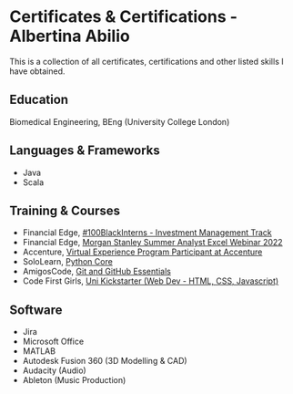 # Certificates & Certifications - Albertina Abilio
This is a collection of all certificates, certifications and other listed skills I have obtained.

## Education
Biomedical Engineering, BEng (University College London)

## Languages & Frameworks
- Java
- Scala

## Training & Courses
- Financial Edge, [#100BlackInterns - Investment Management Track](https://www.credential.net/1d0e4511-fe42-4e2e-851b-f4e707018c80#gs.3if18l)
- Financial Edge, [Morgan Stanley Summer Analyst Excel Webinar 2022](https://www.credential.net/426cadb2-b9e4-4ac5-8a02-8512fd63aa39)
- Accenture, [Virtual Experience Program Participant at Accenture](https://insidesherpa.s3.amazonaws.com/completion-certificates/Accenture/MD2p8dDih7zoQ9KRC_Accenture_E99eGzMz3r47eCX4S_completion_certificate.pdf)
- SoloLearn, [Python Core](https://www.sololearn.com/certificates/course/en/1315468/1073/landscape/png)
- AmigosCode, [Git and GitHub Essentials](https://amigoscode.com/courses/1317178/certificate?certificate_first_issued=true)
- Code First Girls, [Uni Kickstarter (Web Dev - HTML, CSS, Javascript)](https://codefirstgirls.com/courses/classes/uni-kickstarter/)
## Software
- Jira
- Microsoft Office
- MATLAB
- Autodesk Fusion 360 (3D Modelling & CAD)
- Audacity (Audio)
- Ableton (Music Production)

